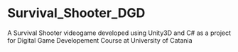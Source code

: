# Survival_Shooter_DGD
 
A Survival Shooter videogame developed using Unity3D and C# as a project for Digital Game Developement Course at University of Catania
